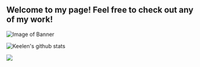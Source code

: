 
<!--
**Keelen-Fisher/Keelen-Fisher** is a ✨ _special_ ✨ repository because its `README.md` (this file) appears on your GitHub profile.

Here are some ideas to get you started:

- 🔭 I’m currently working on ...
- 🌱 I’m currently learning ...
- 👯 I’m looking to collaborate on ...
- 🤔 I’m looking for help with ...
- 💬 Ask me about ...
- 📫 How to reach me: ...
- 😄 Pronouns: ...
- ⚡ Fun fact: ...
-->
## Welcome to my page! Feel free to check out any of my work!

![Image of Banner](Keelen-Fisher.png)

![Keelen's github stats](https://github-readme-stats.vercel.app/api?username=Keelen-Fisher&theme=nightowl)

<a href="https://www.linkedin.com/in/keelen-fisher-b63766148/"><img src="icons8_linkedin.svg"></a>
